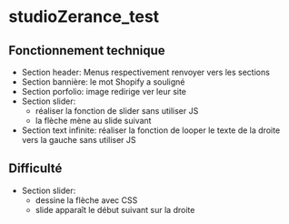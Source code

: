 # studioZerance_test
## Fonctionnement technique
* Section header: Menus respectivement renvoyer vers les sections
* Section bannière: le mot Shopify a souligné
* Section porfolio: image redirige ver leur site
* Section slider:
  - réaliser la fonction de slider sans utiliser JS
  - la flèche mène au slide suivant
* Section text infinite: réaliser la fonction de looper le texte de la droite vers la gauche sans utiliser JS
## Difficulté
* Section slider: 
  - dessine la flèche avec CSS
  - slide apparaît le début suivant sur la droite
